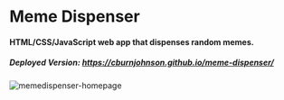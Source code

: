 # Meme Dispenser

#### HTML/CSS/JavaScript web app that dispenses random memes.

##### Deployed Version: https://cburnjohnson.github.io/meme-dispenser/

![memedispenser-homepage](https://user-images.githubusercontent.com/44681780/77598724-c91ab100-6ebf-11ea-90ea-3a458b01ff92.jpg)
